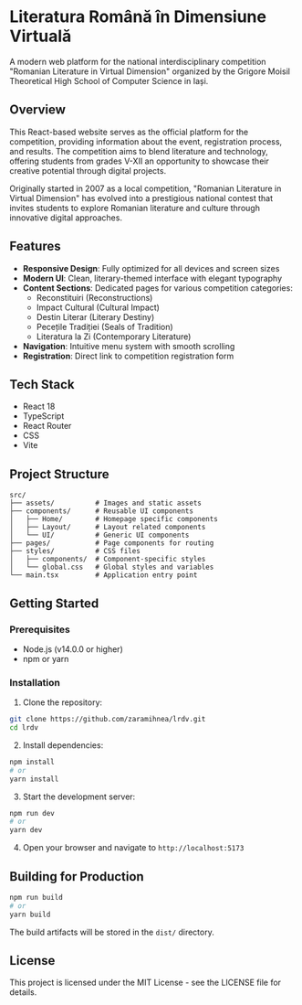 # Literatura Română în Dimensiune Virtuală

A modern web platform for the national interdisciplinary competition "Romanian Literature in Virtual Dimension" organized by the Grigore Moisil Theoretical High School of Computer Science in Iași.

## Overview

This React-based website serves as the official platform for the competition, providing information about the event, registration process, and results. The competition aims to blend literature and technology, offering students from grades V-XII an opportunity to showcase their creative potential through digital projects.

Originally started in 2007 as a local competition, "Romanian Literature in Virtual Dimension" has evolved into a prestigious national contest that invites students to explore Romanian literature and culture through innovative digital approaches.

## Features

- **Responsive Design**: Fully optimized for all devices and screen sizes
- **Modern UI**: Clean, literary-themed interface with elegant typography
- **Content Sections**: Dedicated pages for various competition categories:
  - Reconstituiri (Reconstructions)
  - Impact Cultural (Cultural Impact)
  - Destin Literar (Literary Destiny)
  - Pecețile Tradiției (Seals of Tradition)
  - Literatura la Zi (Contemporary Literature)
- **Navigation**: Intuitive menu system with smooth scrolling
- **Registration**: Direct link to competition registration form

## Tech Stack

- React 18
- TypeScript
- React Router
- CSS
- Vite

## Project Structure

```
src/
├── assets/          # Images and static assets
├── components/      # Reusable UI components
│   ├── Home/        # Homepage specific components
│   ├── Layout/      # Layout related components
│   └── UI/          # Generic UI components
├── pages/           # Page components for routing
├── styles/          # CSS files
│   ├── components/  # Component-specific styles
│   └── global.css   # Global styles and variables
└── main.tsx         # Application entry point
```

## Getting Started

### Prerequisites

- Node.js (v14.0.0 or higher)
- npm or yarn

### Installation

1. Clone the repository:
```bash
git clone https://github.com/zaramihnea/lrdv.git
cd lrdv
```

2. Install dependencies:
```bash
npm install
# or
yarn install
```

3. Start the development server:
```bash
npm run dev
# or
yarn dev
```

4. Open your browser and navigate to `http://localhost:5173`

## Building for Production

```bash
npm run build
# or
yarn build
```

The build artifacts will be stored in the `dist/` directory.

## License

This project is licensed under the MIT License - see the LICENSE file for details.